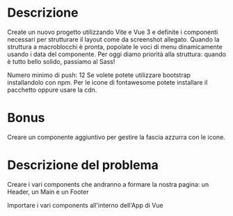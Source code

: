 # Descrizione

Create un nuovo progetto utilizzando Vite e Vue 3 e definite i componenti necessari per strutturare il layout come da
screenshot allegato.
Quando la struttura a macroblocchi è pronta, popolate le voci di menu dinamicamente usando i data del componente.
Per oggi diamo priorità alla struttura: quando è tutto bello solido, passiamo al Sass!

Numero minimo di push: 12
Se volete potete utilizzare bootstrap installandolo con npm. Per le icone di fontawesome potete installare il pacchetto oppure usare la cdn.

# Bonus

Creare un componente aggiuntivo per gestire la fascia azzurra con le icone.

# Descrizione del problema

Creare i vari components che andranno a formare la nostra pagina: un Header, un Main e un Footer

Importare i vari components all'interno dell'App di Vue